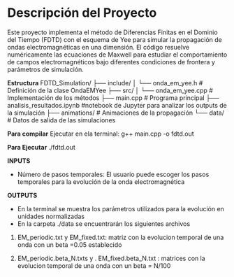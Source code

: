 # **Descripción del Proyecto**
Este proyecto implementa el método de Diferencias Finitas en el Dominio del Tiempo (FDTD) con el esquema de Yee para simular la propagación de ondas electromagnéticas en una dimensión. El código resuelve numéricamente las ecuaciones de Maxwell para estudiar el comportamiento de campos electromagnéticos bajo diferentes condiciones de frontera y parámetros de simulación.

**Estructura**
FDTD_Simulation/
├── include/
│   └── onda_em_yee.h         # Definición de la clase OndaEMYee
├── src/
│   └── onda_em_yee.cpp       # Implementación de los métodos
├── main.cpp                  # Programa principal
├── analisis_resultados.ipynb       #notebook de Jupyter para analizar los outputs de la simulación
├── animations/               # Animaciones de la propagación
└── data/                     # Datos de salida de las simulaciones

**Para compilar**
Ejecutar en ela terminal:
g++  main.cpp -o fdtd.out

**Para Ejecutar**
./fdtd.out

**INPUTS**
- Número de pasos temporales: El usuario puede escoger los pasos temporales para la evolución de la onda electromagnética

**OUTPUTS**
- En la terminal se muestra los parámetros utilizados para la evolución en unidades normalizadas 
- En la carpeta ./data se encuentrarán los siguientes archivos

1. EM_periodic.txt y EM_fixed.txt: matriz con la evolucion temporal de una onda con un beta =0.05 establecido

2. EM_periodic.beta_N.txts y . EM_fixed.beta_N.txt : matrices con la evolucion temporal de una onda con un beta = N/100
